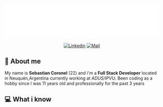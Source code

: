 <img src="/jsebastianck.svg">
<div style="text-align: center">

[![Linkedin](https://img.shields.io/badge/-Sebastian%20Coronel-blue?style=flat-square&logo=linkedin&logoColor=white&link=https://www.linkedin.com/in/jsebastianck/)](https://www.linkedin.com/in/jsebastianck/) [![Mail](https://img.shields.io/badge/-jsebastianck@gmail.com-gray?style=flat-square&logo=gmail&logoColor=red)](mailto:jsebastianck@gmail.com)

</div>

## :boy: About me
My name is **Sebastian Coronel** (22) and i'm a **Full Stack Developer** located in Neuquén,Argentina currently working at *ADUS/IPVU*. Been coding as a hobby since I was 11 years old and professionally for the past 3 years
## :computer: What i know 